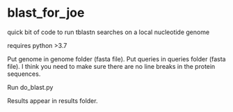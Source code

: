 # blast_for_joe
quick bit of code to run tblastn searches on a local nucleotide genome

requires python >3.7

Put genome in genome folder (fasta file).
Put queries in queries folder (fasta file).  I think you need to make sure there are no line breaks in the protein sequences.  

Run do_blast.py  

Results appear in results folder.

